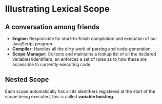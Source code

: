 # Illustrating Lexical Scope

## A conversation among friends

- **Engine:** Responsible for start-to-finish compilation and execution of our JavaScript program.
- **Compiler:** Handles all the dirty work of parsing and code-generation.
- **Scope Manager:** Collects and maintains a lookup list of all the declared variables/identifiers, en enforces a set of rules as to how these are accessible to currently executing code.

## Nested Scope

Each scope automatically has all its identifiers registered at the start of the scope being executed, this is called **variable hoisting**.


